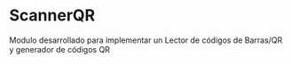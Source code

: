 # ScannerQR
Modulo desarrollado para implementar un Lector de códigos de Barras/QR y generador de códigos QR
